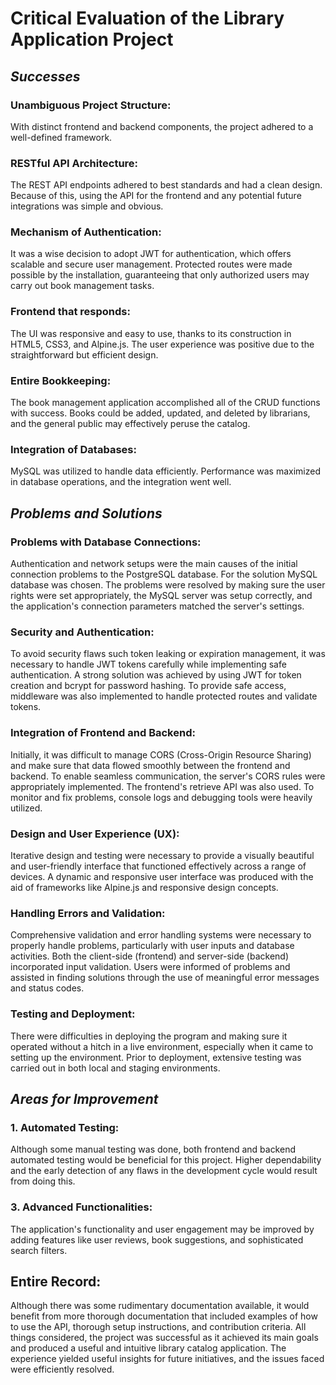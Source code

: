 # Critical Evaluation of the Library Application Project
## ***Successes***

### Unambiguous Project Structure:
With distinct frontend and backend components, the project adhered to a well-defined framework. 

### RESTful API Architecture:
The REST API endpoints adhered to best standards and had a clean design. Because of this, using the API for the frontend and any potential future integrations was simple and obvious.

### Mechanism of Authentication:

It was a wise decision to adopt JWT for authentication, which offers scalable and secure user management. Protected routes were made possible by the installation, guaranteeing that only authorized users may carry out book management tasks.

### Frontend that responds:
The UI was responsive and easy to use, thanks to its construction in HTML5, CSS3, and Alpine.js. The user experience was positive due to the straightforward but efficient design.

### Entire Bookkeeping:
The book management application accomplished all of the CRUD functions with success. Books could be added, updated, and deleted by librarians, and the general public may effectively peruse the catalog.

### Integration of Databases:
MySQL was utilized to handle data efficiently. Performance was maximized in database operations, and the integration went well.

##  ***Problems and Solutions*** 
### Problems with Database Connections:
Authentication and network setups were the main causes of the initial connection problems to the PostgreSQL database. For the solution MySQL database was chosen. The problems were resolved by making sure the user rights were set appropriately, the MySQL server was setup correctly, and the application's connection parameters matched the server's settings.

### Security and Authentication:
To avoid security flaws such token leaking or expiration management, it was necessary to handle JWT tokens carefully while implementing safe authentication. A strong solution was achieved by using JWT for token creation and bcrypt for password hashing. To provide safe access, middleware was also implemented to handle protected routes and validate tokens.

### Integration of Frontend and Backend:
Initially, it was difficult to manage CORS (Cross-Origin Resource Sharing) and make sure that data flowed smoothly between the frontend and backend. To enable seamless communication, the server's CORS rules were appropriately implemented. The frontend's retrieve API was also used. To monitor and fix problems, console logs and debugging tools were heavily utilized.

### Design and User Experience (UX):
Iterative design and testing were necessary to provide a visually beautiful and user-friendly interface that functioned effectively across a range of devices. A dynamic and responsive user interface was produced with the aid of frameworks like Alpine.js and responsive design concepts.
  
### Handling Errors and Validation:
Comprehensive validation and error handling systems were necessary to properly handle problems, particularly with user inputs and database activities. Both the client-side (frontend) and server-side (backend) incorporated input validation. Users were informed of problems and assisted in finding solutions through the use of meaningful error messages and status codes.

### Testing and Deployment:

There were difficulties in deploying the program and making sure it operated without a hitch in a live environment, especially when it came to setting up the environment. Prior to deployment, extensive testing was carried out in both local and staging environments. 

## ***Areas for Improvement***
### 1. Automated Testing:
Although some manual testing was done, both frontend and backend automated testing would be beneficial for this project. Higher dependability and the early detection of any flaws in the development cycle would result from doing this.

### 3. Advanced Functionalities:
The application's functionality and user engagement may be improved by adding features like user reviews, book suggestions, and sophisticated search filters.

## Entire Record:
Although there was some rudimentary documentation available, it would benefit from more thorough documentation that included examples of how to use the API, thorough setup instructions, and contribution criteria.
All things considered, the project was successful as it achieved its main goals and produced a useful and intuitive library catalog application. The experience yielded useful insights for future initiatives, and the issues faced were efficiently resolved.
